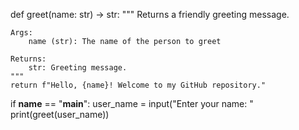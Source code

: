 def greet(name: str) -> str:
    """
    Returns a friendly greeting message.
    
    Args:
        name (str): The name of the person to greet  

    Returns:
        str: Greeting message.
    """
    return f"Hello, {name}! Welcome to my GitHub repository."

if __name__ == "__main__":
    user_name = input("Enter your name: "
    print(greet(user_name))
